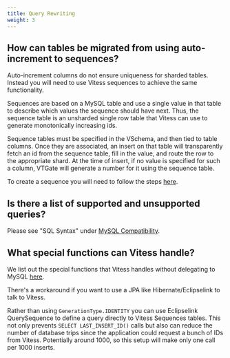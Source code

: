 ```yaml
---
title: Query Rewriting
weight: 3
---
```


## How can tables be migrated from using auto-increment to sequences?

Auto-increment columns do not ensure uniqueness for sharded tables. Instead you will need to use Vitess sequences to achieve the same functionality. 

Sequences are based on a MySQL table and use a single value in that table to describe which values the sequence should have next. Thus, the sequence table is an unsharded single row table that Vitess can use to generate monotonically increasing ids. 

Sequence tables must be specified in the VSchema, and then tied to table columns. Once they are associated, an insert on that table will transparently fetch an id from the sequence table, fill in the value, and route the row to the appropriate shard. At the time of insert, if no value is specified for such a column, VTGate will generate a number for it using the sequence table.

To create a sequence you will need to follow the steps [here](https://vitess.io/docs/reference/features/vitess-sequences/#creating-a-sequence).

## Is there a list of supported and unsupported queries?

Please see "SQL Syntax" under [MySQL Compatibility](https://vitess.io/docs/reference/compatibility/mysql-compatibility/).

## What special functions can Vitess handle?

We list out the special functions that Vitess handles without delegating to MySQL [here](https://vitess.io/docs/concepts/query-rewriting/#special-functions).

There's a workaround if you want to use a JPA like Hibernate/Eclipselink to talk to Vitess.  

Rather than using `GenerationType.IDENTITY` you can use Eclipselink QuerySequence to define a query directly to Vitess Sequences tables. This not only prevents `SELECT LAST_INSERT_ID()` calls but also can reduce the number of database trips since the application could request a bunch of IDs from Vitess. Potentially around 1000, so this setup will make only one call per 1000 inserts.
